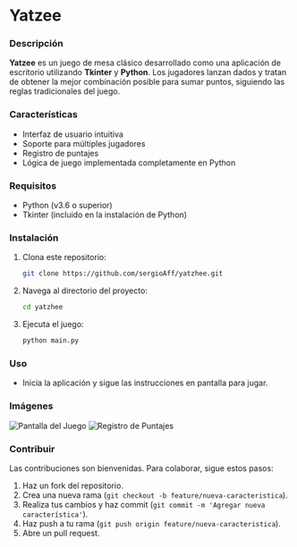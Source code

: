 # Yatzee

### Descripción
**Yatzee** es un juego de mesa clásico desarrollado como una aplicación de escritorio utilizando **Tkinter** y **Python**. Los jugadores lanzan dados y tratan de obtener la mejor combinación posible para sumar puntos, siguiendo las reglas tradicionales del juego.

### Características
- Interfaz de usuario intuitiva
- Soporte para múltiples jugadores
- Registro de puntajes
- Lógica de juego implementada completamente en Python

### Requisitos
- Python (v3.6 o superior)
- Tkinter (incluido en la instalación de Python)

### Instalación
1. Clona este repositorio:
    ```bash
    git clone https://github.com/sergioAff/yatzhee.git
    ```
2. Navega al directorio del proyecto:
    ```bash
    cd yatzhee
    ```
3. Ejecuta el juego:
    ```bash
    python main.py
    ```

### Uso
- Inicia la aplicación y sigue las instrucciones en pantalla para jugar.

### Imágenes


![Pantalla del Juego](https://github.com/user-attachments/assets/b8269245-5ad5-4b8d-b9a5-ebc945c9c459)
![Registro de Puntajes](https://github.com/user-attachments/assets/c969f27d-061d-4efc-a788-8073579832b5)

### Contribuir
Las contribuciones son bienvenidas. Para colaborar, sigue estos pasos:

1. Haz un fork del repositorio.
2. Crea una nueva rama (`git checkout -b feature/nueva-caracteristica`).
3. Realiza tus cambios y haz commit (`git commit -m 'Agregar nueva característica'`).
4. Haz push a tu rama (`git push origin feature/nueva-caracteristica`).
5. Abre un pull request.
